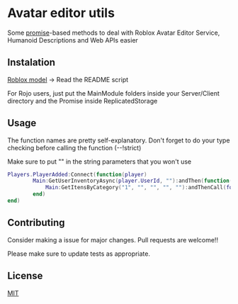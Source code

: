 # Avatar editor utils

Some [promise](https://eryn.io/roblox-lua-promise/)-based methods to deal with Roblox Avatar Editor Service, Humanoid Descriptions and Web APIs easier

## Instalation

[Roblox model]("https://www.roblox.com/library/12074132482/AvatarEditor") -> Read the README script

For Rojo users, just put the MainModule folders inside your Server/Client directory and the Promise inside ReplicatedStorage

## Usage 

The function names are pretty self-explanatory. Don't forget to do your type checking before calling the function (--!strict)

Make sure to put "" in the string parameters that you won't use

```lua
Players.PlayerAdded:Connect(function(player)
        Main:GetUserInventoryAsync(player.UserId, ""):andThen(function(Response)
            Main:GetItensByCategory("1", "", "", "", ""):andThenCall(foo, "args")
        end)    
end)
```

## Contributing

Consider making a issue for major changes. Pull requests are welcome!!

Please make sure to update tests as appropriate.

## License

[MIT](https://choosealicense.com/licenses/mit/)